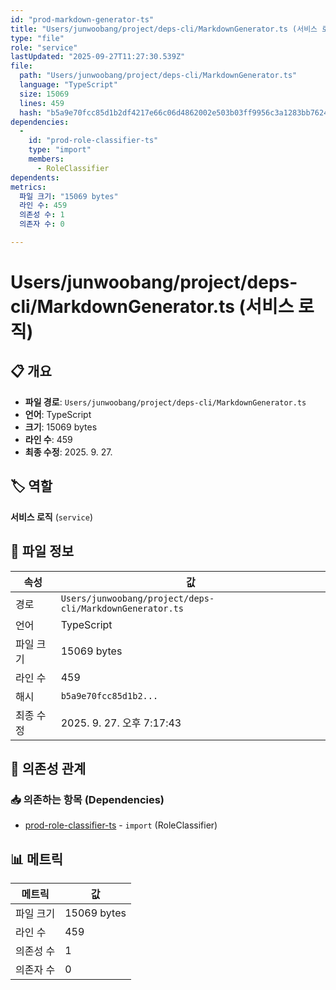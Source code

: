 ```yaml
---
id: "prod-markdown-generator-ts"
title: "Users/junwoobang/project/deps-cli/MarkdownGenerator.ts (서비스 로직)"
type: "file"
role: "service"
lastUpdated: "2025-09-27T11:27:30.539Z"
file:
  path: "Users/junwoobang/project/deps-cli/MarkdownGenerator.ts"
  language: "TypeScript"
  size: 15069
  lines: 459
  hash: "b5a9e70fcc85d1b2df4217e66c06d4862002e503b03ff9956c3a1283bb762424"
dependencies:
  -
    id: "prod-role-classifier-ts"
    type: "import"
    members:
      - RoleClassifier
dependents:
metrics:
  파일 크기: "15069 bytes"
  라인 수: 459
  의존성 수: 1
  의존자 수: 0

---
```


# Users/junwoobang/project/deps-cli/MarkdownGenerator.ts (서비스 로직)

## 📋 개요

- **파일 경로**: `Users/junwoobang/project/deps-cli/MarkdownGenerator.ts`
- **언어**: TypeScript
- **크기**: 15069 bytes
- **라인 수**: 459
- **최종 수정**: 2025. 9. 27.

## 🏷️ 역할

**서비스 로직** (`service`)

## 📄 파일 정보

| 속성 | 값 |
|------|----|
| 경로 | `Users/junwoobang/project/deps-cli/MarkdownGenerator.ts` |
| 언어 | TypeScript |
| 파일 크기 | 15069 bytes |
| 라인 수 | 459 |
| 해시 | `b5a9e70fcc85d1b2...` |
| 최종 수정 | 2025. 9. 27. 오후 7:17:43 |

## 🔗 의존성 관계

### 📥 의존하는 항목 (Dependencies)

- [prod-role-classifier-ts](prod-role-classifier-ts.md) - `import` (RoleClassifier)

## 📊 메트릭

| 메트릭 | 값 |
|--------|----|
| 파일 크기 | 15069 bytes |
| 라인 수 | 459 |
| 의존성 수 | 1 |
| 의존자 수 | 0 |

